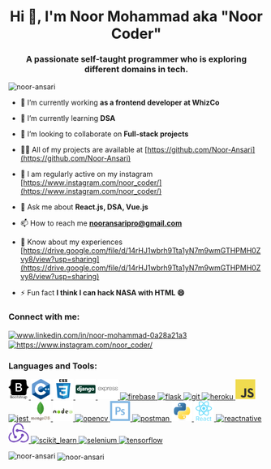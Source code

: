 <h1 align="center">Hi 👋, I'm Noor Mohammad aka "Noor Coder"</h1>
<h3 align="center">A passionate self-taught programmer who is exploring different domains in tech.</h3>

<p align="left"> <img src="https://komarev.com/ghpvc/?username=noor-ansari&label=Profile%20views&color=0e75b6&style=flat" alt="noor-ansari" /> </p>

- 🔭 I’m currently working  **as a frontend developer at WhizCo**

- 🌱 I’m currently learning **DSA**

- 👯 I’m looking to collaborate on **Full-stack projects**

- 👨‍💻 All of my projects are available at [https://github.com/Noor-Ansari](https://github.com/Noor-Ansari)

- 📝 I am regularly active on my instagram [https://www.instagram.com/noor_coder/](https://www.instagram.com/noor_coder/)

- 💬 Ask me about **React.js, DSA, Vue.js**

- 📫 How to reach me **nooransaripro@gmail.com**

- 📄 Know about my experiences [https://drive.google.com/file/d/14rHJ1wbrh9Tta1yN7m9wmGTHPMH0Zvy8/view?usp=sharing](https://drive.google.com/file/d/14rHJ1wbrh9Tta1yN7m9wmGTHPMH0Zvy8/view?usp=sharing)

- ⚡ Fun fact **I think I can hack NASA with HTML 😄**

<h3 align="left">Connect with me:</h3>
<p align="left">
<a href="https://linkedin.com/in/www.linkedin.com/in/noor-mohammad-0a28a21a3" target="blank"><img align="center" src="https://cdn.jsdelivr.net/npm/simple-icons@3.0.1/icons/linkedin.svg" alt="www.linkedin.com/in/noor-mohammad-0a28a21a3" height="30" width="40" /></a>
<a href="https://instagram.com/https://www.instagram.com/noor_coder/" target="blank"><img align="center" src="https://cdn.jsdelivr.net/npm/simple-icons@3.0.1/icons/instagram.svg" alt="https://www.instagram.com/noor_coder/" height="30" width="40" /></a>
</p>

<h3 align="left">Languages and Tools:</h3>
<p align="left"> <a href="https://getbootstrap.com" target="_blank"> <img src="https://raw.githubusercontent.com/devicons/devicon/master/icons/bootstrap/bootstrap-plain-wordmark.svg" alt="bootstrap" width="40" height="40"/> </a> <a href="https://www.w3schools.com/cpp/" target="_blank"> <img src="https://raw.githubusercontent.com/devicons/devicon/master/icons/cplusplus/cplusplus-original.svg" alt="cplusplus" width="40" height="40"/> </a> <a href="https://www.w3schools.com/css/" target="_blank"> <img src="https://raw.githubusercontent.com/devicons/devicon/master/icons/css3/css3-original-wordmark.svg" alt="css3" width="40" height="40"/> </a> <a href="https://www.djangoproject.com/" target="_blank"> <img src="https://raw.githubusercontent.com/devicons/devicon/master/icons/django/django-original.svg" alt="django" width="40" height="40"/> </a> <a href="https://expressjs.com" target="_blank"> <img src="https://raw.githubusercontent.com/devicons/devicon/master/icons/express/express-original-wordmark.svg" alt="express" width="40" height="40"/> </a> <a href="https://firebase.google.com/" target="_blank"> <img src="https://www.vectorlogo.zone/logos/firebase/firebase-icon.svg" alt="firebase" width="40" height="40"/> </a> <a href="https://flask.palletsprojects.com/" target="_blank"> <img src="https://www.vectorlogo.zone/logos/pocoo_flask/pocoo_flask-icon.svg" alt="flask" width="40" height="40"/> </a> <a href="https://git-scm.com/" target="_blank"> <img src="https://www.vectorlogo.zone/logos/git-scm/git-scm-icon.svg" alt="git" width="40" height="40"/> </a> <a href="https://heroku.com" target="_blank"> <img src="https://www.vectorlogo.zone/logos/heroku/heroku-icon.svg" alt="heroku" width="40" height="40"/> </a> <a href="https://developer.mozilla.org/en-US/docs/Web/JavaScript" target="_blank"> <img src="https://raw.githubusercontent.com/devicons/devicon/master/icons/javascript/javascript-original.svg" alt="javascript" width="40" height="40"/> </a> <a href="https://jestjs.io" target="_blank"> <img src="https://www.vectorlogo.zone/logos/jestjsio/jestjsio-icon.svg" alt="jest" width="40" height="40"/> </a> <a href="https://www.mongodb.com/" target="_blank"> <img src="https://raw.githubusercontent.com/devicons/devicon/master/icons/mongodb/mongodb-original-wordmark.svg" alt="mongodb" width="40" height="40"/> </a> <a href="https://nodejs.org" target="_blank"> <img src="https://raw.githubusercontent.com/devicons/devicon/master/icons/nodejs/nodejs-original-wordmark.svg" alt="nodejs" width="40" height="40"/> </a> <a href="https://opencv.org/" target="_blank"> <img src="https://www.vectorlogo.zone/logos/opencv/opencv-icon.svg" alt="opencv" width="40" height="40"/> </a> <a href="https://www.photoshop.com/en" target="_blank"> <img src="https://raw.githubusercontent.com/devicons/devicon/master/icons/photoshop/photoshop-line.svg" alt="photoshop" width="40" height="40"/> </a> <a href="https://postman.com" target="_blank"> <img src="https://www.vectorlogo.zone/logos/getpostman/getpostman-icon.svg" alt="postman" width="40" height="40"/> </a> <a href="https://www.python.org" target="_blank"> <img src="https://raw.githubusercontent.com/devicons/devicon/master/icons/python/python-original.svg" alt="python" width="40" height="40"/> </a> <a href="https://reactjs.org/" target="_blank"> <img src="https://raw.githubusercontent.com/devicons/devicon/master/icons/react/react-original-wordmark.svg" alt="react" width="40" height="40"/> </a> <a href="https://reactnative.dev/" target="_blank"> <img src="https://reactnative.dev/img/header_logo.svg" alt="reactnative" width="40" height="40"/> </a> <a href="https://redux.js.org" target="_blank"> <img src="https://raw.githubusercontent.com/devicons/devicon/master/icons/redux/redux-original.svg" alt="redux" width="40" height="40"/> </a> <a href="https://scikit-learn.org/" target="_blank"> <img src="https://upload.wikimedia.org/wikipedia/commons/0/05/Scikit_learn_logo_small.svg" alt="scikit_learn" width="40" height="40"/> </a> <a href="https://www.selenium.dev" target="_blank"> <img src="https://raw.githubusercontent.com/detain/svg-logos/780f25886640cef088af994181646db2f6b1a3f8/svg/selenium-logo.svg" alt="selenium" width="40" height="40"/> </a> <a href="https://www.tensorflow.org" target="_blank"> <img src="https://www.vectorlogo.zone/logos/tensorflow/tensorflow-icon.svg" alt="tensorflow" width="40" height="40"/> </a> </p>

<p><img align="left" src="https://github-readme-stats.vercel.app/api/top-langs?username=noor-ansari&show_icons=true&locale=en&layout=compact" alt="noor-ansari" /></p>

<p>&nbsp;<img align="center" src="https://github-readme-stats.vercel.app/api?username=noor-ansari&show_icons=true&locale=en" alt="noor-ansari" /></p>
